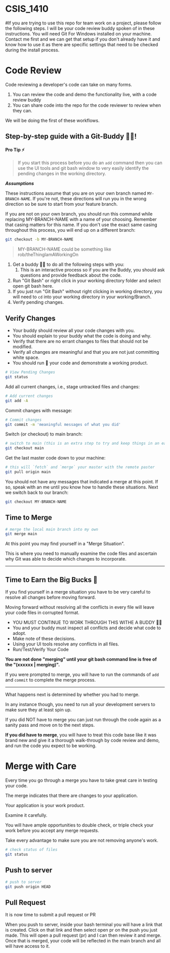 # CSIS_1410

#If you are trying to use this repo for team work on a project, please follow the following steps. I will be your code review buddy spoken of in these instructions. You will need Git For Windows installed on your machine. Contact me first and we can get that setup if you don't already have it and know how to use it as there are specific settings that need to be checked during the install process.

# Code Review

Code reviewing a developer's code can take on many forms.

1. You can review the code and demo the functionality live, with a code review buddy
2. You can share code into the repo for the code reviewer to review when they can.

We will be doing the first of these workflows.

## Step-by-step guide with a Git-Buddy 👤👤!

#### Pro Tip :zap:

> If you start this process before you do an `add` command then you can use the UI tools and git bash window to very easily identify the pending changes in the working directory.

**_Assumptions_**

These instructions assume that you are on your own branch named `MY-BRANCH-NAME`. If you're not, these directions will run you in the wrong direction so be sure to start from your feature branch.

If you are not on your own branch, you should run this command while replacing MY-BRANCH-NAME with a name of your choosing. Remember that casing matters for this name. If you don't use the exact same casing throughout this process, you will end up on a different branch:

```bash
git checkout -b MY-BRANCH-NAME
```

> MY-BRANCH-NAME could be something like rob/theThingIamAWorkingOn

1. Get a buddy 👤👤 to do all the following steps with you:
   1. This is an interactive process so if you are the Buddy, you should ask questions and provide feedback about the code.
2. Run "Git Bash" or right click in your working directory folder and select open git bash here.
3. If you just run "Git Bash" without right clicking in working directory, you will need to `cd` into your working directory in your working/Branch.
4. Verify pending changes.

## Verify Changes

- Your buddy should review all your code changes with you.
- You should explain to your buddy what the code is doing and why.
- Verify that there are no errant changes to files that should not be modified.
- Verify all changes are meaningful and that you are not just committing white space.
- You should run :runner: your code and demonstrate a working product.

```bash
# View Pending Changes
git status
```

Add all current changes, i.e., stage untracked files and changes:

```bash
# Add current changes
git add -A
```

Commit changes with message:

```bash
# Commit changes
git commit -m 'meaningful messages of what you did'
```

Switch (or checkout) to main branch:

```bash
# switch to main (this is an extra step to try and keep things in an easier place to roll back from)
git checkout main
```

Get the last master code down to your machine:

```bash
# this will `fetch` and `merge` your master with the remote paster
git pull origin main
```

You should not have any messages that indicated a merge at this point.
If so, speak with an me until you know how to handle these situations.
Next we switch back to our branch:

```bash
git checkout MY-BRANCH-NAME
```

## Time to Merge

```bash
# merge the local main branch into my own
git merge main
```

At this point you may find yourself in a "Merge Situation".

This is where you need to manually examine the code files and ascertain why Git was able to decide which changes to incorporate.

---

## Time to Earn the Big Bucks :red_circle:

If you find yourself in a merge situation you have to be very careful to resolve all changes before moving forward.

Moving forward without resolving all the conflicts in every file will leave your code files in corrupted format.

- YOU MUST CONTINUE TO WORK THROUGH THIS WITHE A BUDDY 👤👤
- You and your buddy must inspect all conflicts and decide what code to adopt.
- Make note of these decisions.
- Using your UI tools resolve any conflicts in all files.
- Run/Test/Verify Your Code

**You are not done "merging" until your git bash command line is free of the "(xxxxxx | merging)".**

If you were prompted to merge, you will have to run the commands of `add` and `commit` to complete the merge process.

---

What happens next is determined by whether you had to merge.

In any instance though, you need to run all your development servers to make sure they at least spin up.

If you did NOT have to merge you can just run through the code again as a sanity pass and move on to the next steps.

**If you did have to merge**, you will have to treat this code base like it was brand new and give it a thorough walk-through by code review and demo, and run the code you expect to be working.

# Merge with Care​

Every time you go through a merge you have to take great care in testing your code.

The merge indicates that there are changes to your application.

Your application is your work product.

Examine it carefully.

You will have ample opportunities to double check, or triple check your work before you accept any merge requests.

Take every advantage to make sure you are not removing anyone's work.

```bash
# check status of files
git status
```

## Push to server

```bash
# push to server
git push origin HEAD
```

## Pull Request

It is now time to submit a pull request or PR

When you push to server, inside your bash terminal you will have a link that is created. Click on that link and then select open pr on the push you just made. This will open a pull request (pr) and I can then review it and merge. Once that is merged, your code will be reflected in the main branch and all will have access to it.
